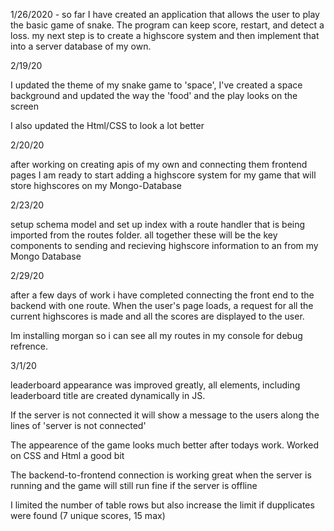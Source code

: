 1/26/2020 - so far I have created an application that allows the user to play the basic game of snake. The program can keep score, restart, and detect a loss.
            my next step is to create a highscore system and then implement that into a server database of my own. 


2/19/20

I updated the theme of my snake game to 'space', I've created a space background and updated the way the 'food' and the play looks on the screen

I also updated the Html/CSS to look a lot better


2/20/20 

after working on creating apis of my own and connecting them frontend pages I am ready to start adding a highscore system for my game that will store highscores on my Mongo-Database

2/23/20

setup schema model and set up index with a route handler that is being imported from the routes folder.
all together these will be the key components to sending and recieving highscore information to an from my Mongo Database

2/29/20

after a few days of work i have completed connecting the front end to the backend with one route. When the user's page loads, a request for all the current highscores is made and all the scores are displayed to the user. 

Im installing morgan so i can see all my routes in my console for debug refrence.

3/1/20

leaderboard appearance was improved greatly, all elements, including leaderboard title are created dynamically in JS.

If the server is not connected it will show a message to the users along the lines of 'server is not connected'

The appearence of the game looks much better after todays work. Worked on CSS and Html a good bit

The backend-to-frontend connection is working great when the server is running and the game will still run fine if the server is offline

I limited the number of table rows but also increase the limit if dupplicates were found
(7 unique scores, 15 max)